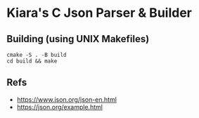 # Kiara's C Json Parser & Builder

## Building (using UNIX Makefiles)

    cmake -S . -B build
    cd build && make

## Refs

- https://www.json.org/json-en.html
- https://json.org/example.html